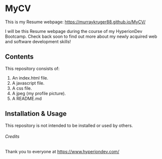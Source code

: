# MyCV
This is my Resume webpage:
https://murraykruger88.github.io/MyCV/

I will be this Resume webpage during the course of my HyperionDev Bootcamp. Check back soon to find out more about my newly acquired web and software development skills!

## Contents
This repository consists of:
1. An index.html file.
2. A javascript file.
3. A css file.
4. A jpeg (my profile picture).
5. A README.md

## Installation & Usage
This repository is not intended to be installed or used by others.

###### Credits
Thank you to everyone at https://www.hyperiondev.com/
